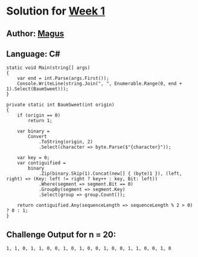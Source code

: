# Solution for [Week 1](Challenge)
## Author: [Magus](https://what.thedailywtf.com/user/magus)

<a name="CSharp"></a>
## Language: C#

```
static void Main(string[] args)
{
	var end = int.Parse(args.First());
	Console.WriteLine(string.Join(", ", Enumerable.Range(0, end + 1).Select(BaumSweet)));
}

private static int BaumSweet(int origin)
{
	if (origin == 0)
		return 1;

	var binary =
		Convert
			.ToString(origin, 2)
			.Select(character => byte.Parse($"{character}"));

	var key = 0;
	var contiguified =
		binary
			.Zip(binary.Skip(1).Concat(new[] { (byte)1 }), (left, right) => (Key: left != right ? key++ : key, Bit: left))
			.Where(segment => segment.Bit == 0)
			.GroupBy(segment => segment.Key)
			.Select(group => group.Count());

	return contiguified.Any(sequenceLength => sequenceLength % 2 > 0) ? 0 : 1;
}
```

## Challenge Output for n = 20:
```
1, 1, 0, 1, 1, 0, 0, 1, 0, 1, 0, 0, 1, 0, 0, 1, 1, 0, 0, 1, 0
```